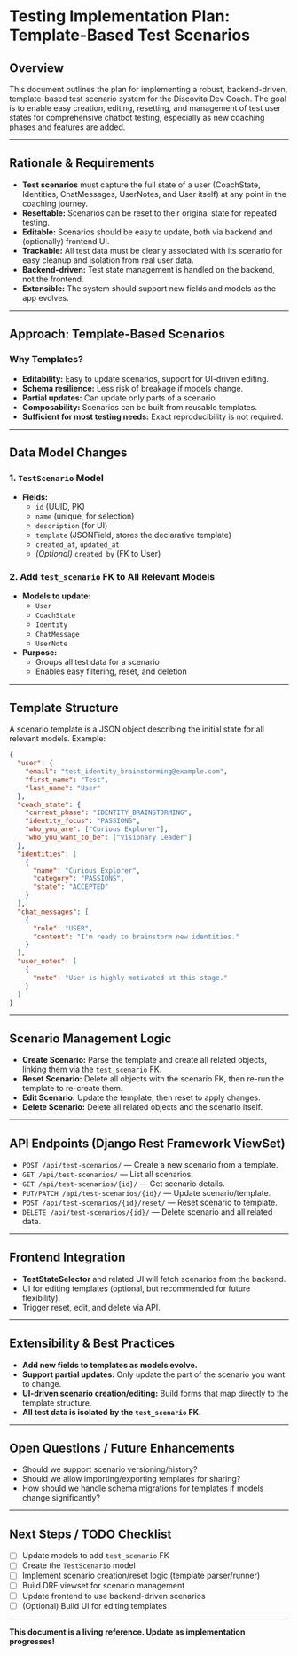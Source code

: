 # Testing Implementation Plan: Template-Based Test Scenarios

## Overview

This document outlines the plan for implementing a robust, backend-driven, template-based test scenario system for the Discovita Dev Coach. The goal is to enable easy creation, editing, resetting, and management of test user states for comprehensive chatbot testing, especially as new coaching phases and features are added.

---

## Rationale & Requirements

- **Test scenarios** must capture the full state of a user (CoachState, Identities, ChatMessages, UserNotes, and User itself) at any point in the coaching journey.
- **Resettable:** Scenarios can be reset to their original state for repeated testing.
- **Editable:** Scenarios should be easy to update, both via backend and (optionally) frontend UI.
- **Trackable:** All test data must be clearly associated with its scenario for easy cleanup and isolation from real user data.
- **Backend-driven:** Test state management is handled on the backend, not the frontend.
- **Extensible:** The system should support new fields and models as the app evolves.

---

## Approach: Template-Based Scenarios

### Why Templates?
- **Editability:** Easy to update scenarios, support for UI-driven editing.
- **Schema resilience:** Less risk of breakage if models change.
- **Partial updates:** Can update only parts of a scenario.
- **Composability:** Scenarios can be built from reusable templates.
- **Sufficient for most testing needs:** Exact reproducibility is not required.

---

## Data Model Changes

### 1. `TestScenario` Model
- **Fields:**
  - `id` (UUID, PK)
  - `name` (unique, for selection)
  - `description` (for UI)
  - `template` (JSONField, stores the declarative template)
  - `created_at`, `updated_at`
  - *(Optional)* `created_by` (FK to User)

### 2. Add `test_scenario` FK to All Relevant Models
- **Models to update:**
  - `User`
  - `CoachState`
  - `Identity`
  - `ChatMessage`
  - `UserNote`
- **Purpose:**
  - Groups all test data for a scenario
  - Enables easy filtering, reset, and deletion

---

## Template Structure

A scenario template is a JSON object describing the initial state for all relevant models. Example:

```json
{
  "user": {
    "email": "test_identity_brainstorming@example.com",
    "first_name": "Test",
    "last_name": "User"
  },
  "coach_state": {
    "current_phase": "IDENTITY_BRAINSTORMING",
    "identity_focus": "PASSIONS",
    "who_you_are": ["Curious Explorer"],
    "who_you_want_to_be": ["Visionary Leader"]
  },
  "identities": [
    {
      "name": "Curious Explorer",
      "category": "PASSIONS",
      "state": "ACCEPTED"
    }
  ],
  "chat_messages": [
    {
      "role": "USER",
      "content": "I'm ready to brainstorm new identities."
    }
  ],
  "user_notes": [
    {
      "note": "User is highly motivated at this stage."
    }
  ]
}
```

---

## Scenario Management Logic

- **Create Scenario:** Parse the template and create all related objects, linking them via the `test_scenario` FK.
- **Reset Scenario:** Delete all objects with the scenario FK, then re-run the template to re-create them.
- **Edit Scenario:** Update the template, then reset to apply changes.
- **Delete Scenario:** Delete all related objects and the scenario itself.

---

## API Endpoints (Django Rest Framework ViewSet)

- `POST /api/test-scenarios/` — Create a new scenario from a template.
- `GET /api/test-scenarios/` — List all scenarios.
- `GET /api/test-scenarios/{id}/` — Get scenario details.
- `PUT/PATCH /api/test-scenarios/{id}/` — Update scenario/template.
- `POST /api/test-scenarios/{id}/reset/` — Reset scenario to template.
- `DELETE /api/test-scenarios/{id}/` — Delete scenario and all related data.

---

## Frontend Integration

- **TestStateSelector** and related UI will fetch scenarios from the backend.
- UI for editing templates (optional, but recommended for future flexibility).
- Trigger reset, edit, and delete via API.

---

## Extensibility & Best Practices

- **Add new fields to templates as models evolve.**
- **Support partial updates:** Only update the part of the scenario you want to change.
- **UI-driven scenario creation/editing:** Build forms that map directly to the template structure.
- **All test data is isolated by the `test_scenario` FK.**

---

## Open Questions / Future Enhancements

- Should we support scenario versioning/history?
- Should we allow importing/exporting templates for sharing?
- How should we handle schema migrations for templates if models change significantly?

---

## Next Steps / TODO Checklist

- [ ] Update models to add `test_scenario` FK
- [ ] Create the `TestScenario` model
- [ ] Implement scenario creation/reset logic (template parser/runner)
- [ ] Build DRF viewset for scenario management
- [ ] Update frontend to use backend-driven scenarios
- [ ] (Optional) Build UI for editing templates

---

**This document is a living reference. Update as implementation progresses!** 